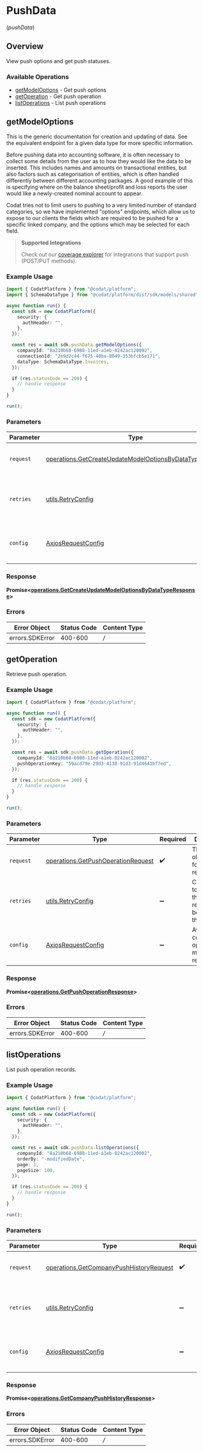 # PushData
(*pushData*)

## Overview

View push options and get push statuses.

### Available Operations

* [getModelOptions](#getmodeloptions) - Get push options
* [getOperation](#getoperation) - Get push operation
* [listOperations](#listoperations) - List push operations

## getModelOptions

This is the generic documentation for creation and updating of data. See the equivalent endpoint for a given data type for more specific information. 

Before pushing data into accounting software, it is often necessary to collect some details from the user as to how they would like the data to be inserted. This includes names and amounts on transactional entities, but also factors such as categorisation of entities, which is often handled differently between different accounting packages. A good example of this is specifying where on the balance sheet/profit and loss reports the user would like a newly-created nominal account to appear.

Codat tries not to limit users to pushing to a very limited number of standard categories, so we have implemented "options" endpoints, which allow us to expose to our clients the fields which are required to be pushed for a specific linked company, and the options which may be selected for each field.


> **Supported Integrations**
> 
> Check out our [coverage explorer](https://knowledge.codat.io/) for integrations that support push (POST/PUT methods).

### Example Usage

```typescript
import { CodatPlatform } from "@codat/platform";
import { SchemaDataType } from "@codat/platform/dist/sdk/models/shared";

async function run() {
  const sdk = new CodatPlatform({
    security: {
      authHeader: "",
    },
  });

  const res = await sdk.pushData.getModelOptions({
    companyId: "8a210b68-6988-11ed-a1eb-0242ac120002",
    connectionId: "2e9d2c44-f675-40ba-8049-353bfcb5e171",
    dataType: SchemaDataType.Invoices,
  });

  if (res.statusCode == 200) {
    // handle response
  }
}

run();
```

### Parameters

| Parameter                                                                                                                              | Type                                                                                                                                   | Required                                                                                                                               | Description                                                                                                                            |
| -------------------------------------------------------------------------------------------------------------------------------------- | -------------------------------------------------------------------------------------------------------------------------------------- | -------------------------------------------------------------------------------------------------------------------------------------- | -------------------------------------------------------------------------------------------------------------------------------------- |
| `request`                                                                                                                              | [operations.GetCreateUpdateModelOptionsByDataTypeRequest](../../sdk/models/operations/getcreateupdatemodeloptionsbydatatyperequest.md) | :heavy_check_mark:                                                                                                                     | The request object to use for the request.                                                                                             |
| `retries`                                                                                                                              | [utils.RetryConfig](../../internal/utils/retryconfig.md)                                                                               | :heavy_minus_sign:                                                                                                                     | Configuration to override the default retry behavior of the client.                                                                    |
| `config`                                                                                                                               | [AxiosRequestConfig](https://axios-http.com/docs/req_config)                                                                           | :heavy_minus_sign:                                                                                                                     | Available config options for making requests.                                                                                          |


### Response

**Promise<[operations.GetCreateUpdateModelOptionsByDataTypeResponse](../../sdk/models/operations/getcreateupdatemodeloptionsbydatatyperesponse.md)>**
### Errors

| Error Object    | Status Code     | Content Type    |
| --------------- | --------------- | --------------- |
| errors.SDKError | 400-600         | */*             |

## getOperation

Retrieve push operation.

### Example Usage

```typescript
import { CodatPlatform } from "@codat/platform";

async function run() {
  const sdk = new CodatPlatform({
    security: {
      authHeader: "",
    },
  });

  const res = await sdk.pushData.getOperation({
    companyId: "8a210b68-6988-11ed-a1eb-0242ac120002",
    pushOperationKey: "59acd79e-29d3-4138-91d3-91d4641bf7ed",
  });

  if (res.statusCode == 200) {
    // handle response
  }
}

run();
```

### Parameters

| Parameter                                                                                    | Type                                                                                         | Required                                                                                     | Description                                                                                  |
| -------------------------------------------------------------------------------------------- | -------------------------------------------------------------------------------------------- | -------------------------------------------------------------------------------------------- | -------------------------------------------------------------------------------------------- |
| `request`                                                                                    | [operations.GetPushOperationRequest](../../sdk/models/operations/getpushoperationrequest.md) | :heavy_check_mark:                                                                           | The request object to use for the request.                                                   |
| `retries`                                                                                    | [utils.RetryConfig](../../internal/utils/retryconfig.md)                                     | :heavy_minus_sign:                                                                           | Configuration to override the default retry behavior of the client.                          |
| `config`                                                                                     | [AxiosRequestConfig](https://axios-http.com/docs/req_config)                                 | :heavy_minus_sign:                                                                           | Available config options for making requests.                                                |


### Response

**Promise<[operations.GetPushOperationResponse](../../sdk/models/operations/getpushoperationresponse.md)>**
### Errors

| Error Object    | Status Code     | Content Type    |
| --------------- | --------------- | --------------- |
| errors.SDKError | 400-600         | */*             |

## listOperations

List push operation records.

### Example Usage

```typescript
import { CodatPlatform } from "@codat/platform";

async function run() {
  const sdk = new CodatPlatform({
    security: {
      authHeader: "",
    },
  });

  const res = await sdk.pushData.listOperations({
    companyId: "8a210b68-6988-11ed-a1eb-0242ac120002",
    orderBy: "-modifiedDate",
    page: 1,
    pageSize: 100,
  });

  if (res.statusCode == 200) {
    // handle response
  }
}

run();
```

### Parameters

| Parameter                                                                                              | Type                                                                                                   | Required                                                                                               | Description                                                                                            |
| ------------------------------------------------------------------------------------------------------ | ------------------------------------------------------------------------------------------------------ | ------------------------------------------------------------------------------------------------------ | ------------------------------------------------------------------------------------------------------ |
| `request`                                                                                              | [operations.GetCompanyPushHistoryRequest](../../sdk/models/operations/getcompanypushhistoryrequest.md) | :heavy_check_mark:                                                                                     | The request object to use for the request.                                                             |
| `retries`                                                                                              | [utils.RetryConfig](../../internal/utils/retryconfig.md)                                               | :heavy_minus_sign:                                                                                     | Configuration to override the default retry behavior of the client.                                    |
| `config`                                                                                               | [AxiosRequestConfig](https://axios-http.com/docs/req_config)                                           | :heavy_minus_sign:                                                                                     | Available config options for making requests.                                                          |


### Response

**Promise<[operations.GetCompanyPushHistoryResponse](../../sdk/models/operations/getcompanypushhistoryresponse.md)>**
### Errors

| Error Object    | Status Code     | Content Type    |
| --------------- | --------------- | --------------- |
| errors.SDKError | 400-600         | */*             |
